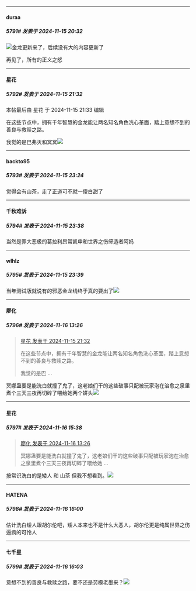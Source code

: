 ﻿
*****

####  duraa  
##### 5791#       发表于 2024-11-15 20:32

<img src="https://static.saraba1st.com/image/smiley/face2017/009.gif" referrerpolicy="no-referrer">金龙更新来了，后续没有大的内容更新了

再见了，所有的正义之怒


*****

####  星花  
##### 5792#       发表于 2024-11-15 21:32

 本帖最后由 星花 于 2024-11-15 21:33 编辑 

在这些节点中，拥有千年智慧的金龙能让两名知名角色洗心革面，踏上意想不到的善良与救赎之路。

我觉的是巴弗灭和冥冥<img src="https://static.saraba1st.com/image/smiley/face2017/125.png" referrerpolicy="no-referrer">


*****

####  backto95  
##### 5793#       发表于 2024-11-15 23:24

觉得会有山茶，走了正道可不就一傻白甜了


*****

####  千秋难诉  
##### 5794#       发表于 2024-11-15 23:38

当然是罪大恶极的葛拉利昂常凯申和世界之伤缔造者阿妈

*****

####  wlhlz  
##### 5795#       发表于 2024-11-15 23:39

当年测试版就说有的邪恶金龙线终于真的要出了<img src="https://static.saraba1st.com/image/smiley/face2017/009.gif" referrerpolicy="no-referrer">


*****

####  廖化  
##### 5796#       发表于 2024-11-16 13:26

<blockquote><a href="httphttps://bbs.saraba1st.com/2b/forum.php?mod=redirect&amp;goto=findpost&amp;pid=66705080&amp;ptid=2023688" target="_blank">星花 发表于 2024-11-15 21:32</a>

在这些节点中，拥有千年智慧的金龙能让两名知名角色洗心革面，踏上意想不到的善良与救赎之路。

我觉的是巴 ...</blockquote>
冥娜蛊要是能洗白就撞了鬼了，这老娘们干的这些破事只配被玩家泡在治愈之泉里煮个三天三夜再切碎了喂给她两个姘头<img src="https://static.saraba1st.com/image/smiley/face2017/213.gif" referrerpolicy="no-referrer">


*****

####  星花  
##### 5797#       发表于 2024-11-16 15:38

<blockquote><a href="httphttps://bbs.saraba1st.com/2b/forum.php?mod=redirect&amp;goto=findpost&amp;pid=66707874&amp;ptid=2023688" target="_blank">廖化 发表于 2024-11-16 13:26</a>

冥娜蛊要是能洗白就撞了鬼了，这老娘们干的这些破事只配被玩家泡在治愈之泉里煮个三天三夜再切碎了喂给她 ...</blockquote>
按常识洗白的是矮人 和 山茶 但我不想看到。<img src="https://static.saraba1st.com/image/smiley/face2017/252.png" referrerpolicy="no-referrer">


*****

####  HATENA  
##### 5798#       发表于 2024-11-16 16:00

估计洗白矮人跟胡尔伦吧，矮人本来也不是什么大恶人，胡尔伦更是纯属世界之伤逼疯的可怜人

*****

####  七千星  
##### 5799#       发表于 2024-11-16 16:03

意想不到的善良与救赎之路，要不还是劳模老墨来？<img src="https://static.saraba1st.com/image/smiley/face2017/067.png" referrerpolicy="no-referrer">

